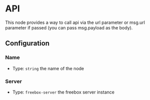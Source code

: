 # API

This node provides a way to call api via the url parameter or msg.url parameter if passed (you can pass msg.payload as the body).

## Configuration

### Name
- Type: `string`
the name of the node

### Server
- Type: `freebox-server`
the freebox server instance
